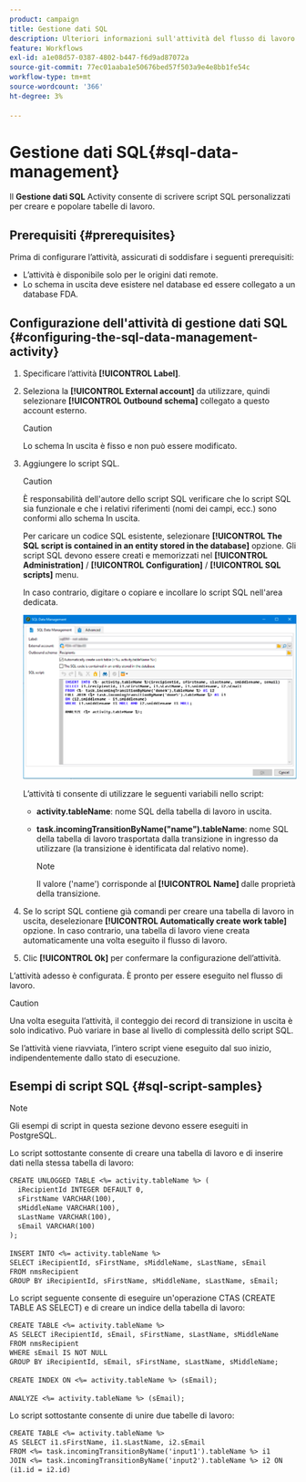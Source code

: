```yaml
---
product: campaign
title: Gestione dati SQL
description: Ulteriori informazioni sull'attività del flusso di lavoro di Gestione dati SQL
feature: Workflows
exl-id: a1e08d57-0387-4802-b447-f6d9ad87072a
source-git-commit: 77ec01aaba1e50676bed57f503a9e4e8bb1fe54c
workflow-type: tm+mt
source-wordcount: '366'
ht-degree: 3%

---
```


# Gestione dati SQL{#sql-data-management}

Il **Gestione dati SQL** Activity consente di scrivere script SQL personalizzati per creare e popolare tabelle di lavoro.

## Prerequisiti {#prerequisites}

Prima di configurare l’attività, assicurati di soddisfare i seguenti prerequisiti:

* L’attività è disponibile solo per le origini dati remote.
* Lo schema in uscita deve esistere nel database ed essere collegato a un database FDA.


## Configurazione dell&#39;attività di gestione dati SQL {#configuring-the-sql-data-management-activity}

1. Specificare l’attività **[!UICONTROL Label]**.
1. Seleziona la **[!UICONTROL External account]** da utilizzare, quindi selezionare **[!UICONTROL Outbound schema]** collegato a questo account esterno.

   >[!CAUTION]
   >
   >Lo schema In uscita è fisso e non può essere modificato.

1. Aggiungere lo script SQL.

   >[!CAUTION]
   >
   >È responsabilità dell&#39;autore dello script SQL verificare che lo script SQL sia funzionale e che i relativi riferimenti (nomi dei campi, ecc.) sono conformi allo schema In uscita.

   Per caricare un codice SQL esistente, selezionare **[!UICONTROL The SQL script is contained in an entity stored in the database]** opzione. Gli script SQL devono essere creati e memorizzati nel **[!UICONTROL Administration]** / **[!UICONTROL Configuration]** / **[!UICONTROL SQL scripts]** menu.

   In caso contrario, digitare o copiare e incollare lo script SQL nell&#39;area dedicata.

   ![](assets/sql_datamanagement.png)

   L’attività ti consente di utilizzare le seguenti variabili nello script:

   * **activity.tableName**: nome SQL della tabella di lavoro in uscita.
   * **task.incomingTransitionByName(&quot;name&quot;).tableName**: nome SQL della tabella di lavoro trasportata dalla transizione in ingresso da utilizzare (la transizione è identificata dal relativo nome).

     >[!NOTE]
     >
     >Il valore (&#39;name&#39;) corrisponde al **[!UICONTROL Name]** dalle proprietà della transizione.

1. Se lo script SQL contiene già comandi per creare una tabella di lavoro in uscita, deselezionare **[!UICONTROL Automatically create work table]** opzione. In caso contrario, una tabella di lavoro viene creata automaticamente una volta eseguito il flusso di lavoro.
1. Clic **[!UICONTROL Ok]** per confermare la configurazione dell’attività.

L’attività adesso è configurata. È pronto per essere eseguito nel flusso di lavoro.

>[!CAUTION]
>
>Una volta eseguita l’attività, il conteggio dei record di transizione in uscita è solo indicativo. Può variare in base al livello di complessità dello script SQL.
>  
>Se l’attività viene riavviata, l’intero script viene eseguito dal suo inizio, indipendentemente dallo stato di esecuzione.

## Esempi di script SQL {#sql-script-samples}

>[!NOTE]
>
>Gli esempi di script in questa sezione devono essere eseguiti in PostgreSQL.

Lo script sottostante consente di creare una tabella di lavoro e di inserire dati nella stessa tabella di lavoro:

```
CREATE UNLOGGED TABLE <%= activity.tableName %> (
  iRecipientId INTEGER DEFAULT 0,
  sFirstName VARCHAR(100),
  sMiddleName VARCHAR(100),
  sLastName VARCHAR(100),
  sEmail VARCHAR(100)
);

INSERT INTO <%= activity.tableName %>
SELECT iRecipientId, sFirstName, sMiddleName, sLastName, sEmail
FROM nmsRecipient
GROUP BY iRecipientId, sFirstName, sMiddleName, sLastName, sEmail;
```

Lo script seguente consente di eseguire un&#39;operazione CTAS (CREATE TABLE AS SELECT) e di creare un indice della tabella di lavoro:

```
CREATE TABLE <%= activity.tableName %>
AS SELECT iRecipientId, sEmail, sFirstName, sLastName, sMiddleName
FROM nmsRecipient
WHERE sEmail IS NOT NULL
GROUP BY iRecipientId, sEmail, sFirstName, sLastName, sMiddleName;

CREATE INDEX ON <%= activity.tableName %> (sEmail);

ANALYZE <%= activity.tableName %> (sEmail);
```

Lo script sottostante consente di unire due tabelle di lavoro:

```
CREATE TABLE <%= activity.tableName %>
AS SELECT i1.sFirstName, i1.sLastName, i2.sEmail
FROM <%= task.incomingTransitionByName('input1').tableName %> i1
JOIN <%= task.incomingTransitionByName('input2').tableName %> i2 ON (i1.id = i2.id)
```
